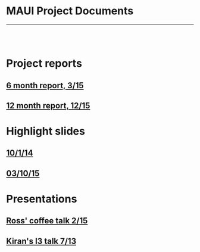 # MAUI Project Documents

---------------

<br><br>

# Project reports

## [6 month report, 3/15](files/peterka-maui-report-0315.pdf)

## [12 month report, 12/15](files/peterka-maui-report-1215.pdf)

# Highlight slides

## [10/1/14](files/peterka-maui-highlight-slide.pdf)

## [03/10/15](files/highlight-slide031015.pdf)

# Presentations

## [Ross' coffee talk 2/15](files/harder-coffee-talk-0215.pdf)
## [Kiran's I3 talk 7/13](files/WP_13Jul2015_I3S_V2.pdf)
